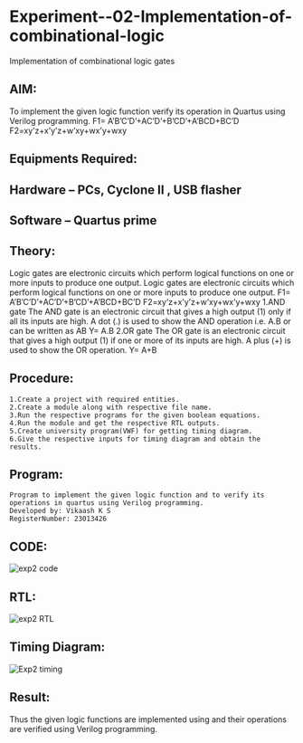 # Experiment--02-Implementation-of-combinational-logic
Implementation of combinational logic gates
 
## AIM:
To implement the given logic function verify its operation in Quartus using Verilog programming.
 F1= A’B’C’D’+AC’D’+B’CD’+A’BCD+BC’D
F2=xy’z+x’y’z+w’xy+wx’y+wxy
 
 
 
## Equipments Required:
## Hardware – PCs, Cyclone II , USB flasher
## Software – Quartus prime


## Theory:
Logic gates are electronic circuits which perform logical functions on one or more inputs to
produce one output.
Logic gates are electronic circuits which perform logical functions on one or more inputs to
produce one output. F1= A’B’C’D’+AC’D’+B’CD’+A’BCD+BC’D F2=xy’z+x’y’z+w’xy+wx’y+wxy
1.AND gate The AND gate is an electronic circuit that gives a high output (1) only if all its inputs are
high. A dot (.) is used to show the AND operation i.e. A.B or can be written as AB Y= A.B
2.OR gate The OR gate is an electronic circuit that gives a high output (1) if one or more of its
inputs are high. A plus (+) is used to show the OR operation. Y= A+B
## Procedure:
~~~
1.Create a project with required entities.
2.Create a module along with respective file name.
3.Run the respective programs for the given boolean equations.
4.Run the module and get the respective RTL outputs.
5.Create university program(VWF) for getting timing diagram.
6.Give the respective inputs for timing diagram and obtain the results.
~~~
## Program:
~~~
Program to implement the given logic function and to verify its operations in quartus using Verilog programming.
Developed by: Vikaash K S 
RegisterNumber: 23013426
~~~
## CODE:
![exp2 code](https://github.com/Vikaash19/Experiment--02-Implementation-of-combinational-logic-/assets/148514589/82e29af8-4b36-4c08-971e-8590ff0011ce)

## RTL:
![exp2 RTL](https://github.com/Vikaash19/Experiment--02-Implementation-of-combinational-logic-/assets/148514589/97abbacf-6fc0-46aa-9657-fd7e4bb5aba1)

## Timing Diagram:
![Exp2 timing ](https://github.com/Vikaash19/Experiment--02-Implementation-of-combinational-logic-/assets/148514589/f23b2b51-6f77-4b04-9277-5851b6d3a6d6)

## Result:
Thus the given logic functions are implemented using  and their operations are verified using Verilog programming.
